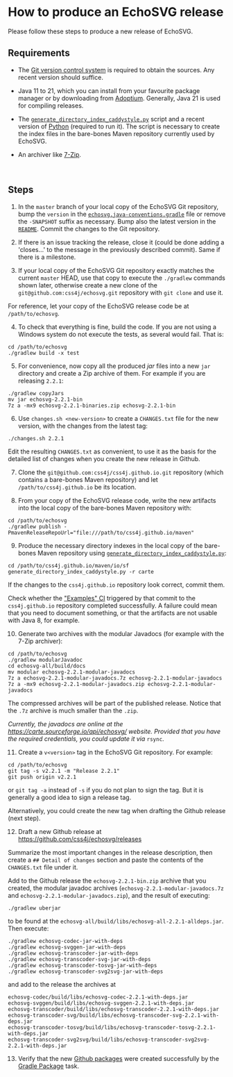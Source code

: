 # How to produce an EchoSVG release

Please follow these steps to produce a new release of EchoSVG.

## Requirements

- The [Git version control system](https://git-scm.com/downloads) is required to
obtain the sources. Any recent version should suffice.

- Java 11 to 21, which you can install from your favourite package manager or
by downloading from [Adoptium](https://adoptium.net/). Generally, Java 21 is
used for compiling releases.

- The [`generate_directory_index_caddystyle.py`](https://gist.github.com/carlosame/bd5b68c4eb8e0817d9beb1dcfb4de43d)
script and a recent version of [Python](https://www.python.org/) (required to
run it). The script is necessary to create the index files in the bare-bones
Maven repository currently used by EchoSVG.

- An archiver like [7-Zip](https://7-zip.org/).

<br/>

## Steps

1) In the `master` branch of your local copy of the EchoSVG Git repository, bump
the `version` in the [`echosvg.java-conventions.gradle`](buildSrc/src/main/groovy/echosvg.java-conventions.gradle)
file or remove the `-SNAPSHOT` suffix as necessary. Bump also the latest version
in the [`README`](README.md). Commit the changes to the Git repository.

2) If there is an issue tracking the release, close it (could be done adding a
'closes...' to the message in the previously described commit). Same if there is
a milestone.

3) If your local copy of the EchoSVG Git repository exactly matches the current
`master` HEAD, use that copy to execute the `./gradlew` commands shown later,
otherwise create a new clone of the `git@github.com:css4j/echosvg.git`
repository with `git clone` and use it.

For reference, let your copy of the EchoSVG release code be at `/path/to/echosvg`.

4) To check that everything is fine, build the code. If you are not using a Windows
system do not execute the tests, as several would fail. That is:

```shell
cd /path/to/echosvg
./gradlew build -x test
```

5) For convenience, now copy all the produced _jar_ files into a new `jar`
directory and create a Zip archive of them. For example if you are releasing
`2.2.1`:

```shell
./gradlew copyJars
mv jar echosvg-2.2.1-bin
7z a -mx9 echosvg-2.2.1-binaries.zip echosvg-2.2.1-bin
```

6) Use `changes.sh <new-version>` to create a `CHANGES.txt` file for the new
version, with the changes from the latest tag:

```shell
./changes.sh 2.2.1
```

Edit the resulting `CHANGES.txt` as convenient, to use it as the basis for the
detailed list of changes when you create the new release in Github.

7) Clone the `git@github.com:css4j/css4j.github.io.git` repository (which
contains a bare-bones Maven repository) and let `/path/to/css4j.github.io` be
its location.

8) From your copy of the EchoSVG release code, write the new artifacts into the
local copy of the bare-bones Maven repository with:

```shell
cd /path/to/echosvg
./gradlew publish -PmavenReleaseRepoUrl="file:///path/to/css4j.github.io/maven"
```

9) Produce the necessary directory indexes in the local copy of the bare-bones
Maven repository using [`generate_directory_index_caddystyle.py`](https://gist.github.com/carlosame/bd5b68c4eb8e0817d9beb1dcfb4de43d):

```shell
cd /path/to/css4j.github.io/maven/io/sf
generate_directory_index_caddystyle.py -r carte
```

If the changes to the `css4j.github.io` repository look correct, commit them.

Check whether the ["Examples" CI](https://github.com/css4j/css4j.github.io/actions/workflows/examples.yml)
triggered by that commit to the `css4j.github.io` repository completed
successfully. A failure could mean that you need to document something, or that
the artifacts are not usable with Java 8, for example.

10) Generate two archives with the modular Javadocs (for example with the 7-Zip
archiver):

```shell
cd /path/to/echosvg
./gradlew modularJavadoc
cd echosvg-all/build/docs
mv modular echosvg-2.2.1-modular-javadocs
7z a echosvg-2.2.1-modular-javadocs.7z echosvg-2.2.1-modular-javadocs
7z a -mx9 echosvg-2.2.1-modular-javadocs.zip echosvg-2.2.1-modular-javadocs
```

The compressed archives will be part of the published release. Notice that the
`.7z` archive is much smaller than the `.zip`.

_Currently, the javadocs are online at the https://carte.sourceforge.io/api/echosvg/ website.
Provided that you have the required credentials, you could update it via_ `rsync`.

11) Create a `v<version>` tag in the EchoSVG Git repository. For example:

```shell
cd /path/to/echosvg
git tag -s v2.2.1 -m "Release 2.2.1"
git push origin v2.2.1
```

or `git tag -a` instead of `-s` if you do not plan to sign the tag. But it is
generally a good idea to sign a release tag.

Alternatively, you could create the new tag when drafting the Github release
(next step).

12) Draft a new Github release at https://github.com/css4j/echosvg/releases

Summarize the most important changes in the release description, then create a
`## Detail of changes` section and paste the contents of the `CHANGES.txt` file
under it.

Add to the Github release the `echosvg-2.2.1-bin.zip` archive that you created,
the modular javadoc archives (`echosvg-2.2.1-modular-javadocs.7z` and
`echosvg-2.2.1-modular-javadocs.zip`), and the result of executing:

```shell
./gradlew uberjar
```
to be found at the `echosvg-all/build/libs/echosvg-all-2.2.1-alldeps.jar`. Then execute:

```shell
./gradlew echosvg-codec-jar-with-deps
./gradlew echosvg-svggen-jar-with-deps
./gradlew echosvg-transcoder-jar-with-deps
./gradlew echosvg-transcoder-svg-jar-with-deps
./gradlew echosvg-transcoder-tosvg-jar-with-deps
./gradlew echosvg-transcoder-svg2svg-jar-with-deps
```

and add to the release the archives at

```
echosvg-codec/build/libs/echosvg-codec-2.2.1-with-deps.jar
echosvg-svggen/build/libs/echosvg-svggen-2.2.1-with-deps.jar
echosvg-transcoder/build/libs/echosvg-transcoder-2.2.1-with-deps.jar
echosvg-transcoder-svg/build/libs/echosvg-transcoder-svg-2.2.1-with-deps.jar
echosvg-transcoder-tosvg/build/libs/echosvg-transcoder-tosvg-2.2.1-with-deps.jar
echosvg-transcoder-svg2svg/build/libs/echosvg-transcoder-svg2svg-2.2.1-with-deps.jar
```

13) Verify that the new [Github packages](https://github.com/orgs/css4j/packages?repo_name=echosvg)
were created successfully by the [Gradle Package](https://github.com/css4j/echosvg/actions/workflows/gradle-publish.yml)
task.
